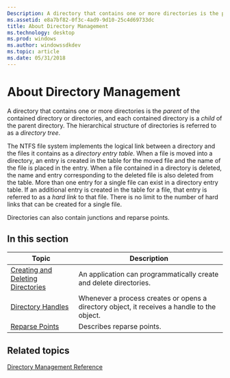 ```yaml
---
Description: A directory that contains one or more directories is the parent of the contained directory or directories, and each contained directory is a child of the parent directory. The hierarchical structure of directories is referred to as a directory tree.
ms.assetid: e8a7bf82-0f3c-4ad9-9d10-25c4d69733dc
title: About Directory Management
ms.technology: desktop
ms.prod: windows
ms.author: windowssdkdev
ms.topic: article
ms.date: 05/31/2018
---
```


# About Directory Management

A directory that contains one or more directories is the *parent* of the contained directory or directories, and each contained directory is a *child* of the parent directory. The hierarchical structure of directories is referred to as a *directory tree*.

The NTFS file system implements the logical link between a directory and the files it contains as a *directory entry table*. When a file is moved into a directory, an entry is created in the table for the moved file and the name of the file is placed in the entry. When a file contained in a directory is deleted, the name and entry corresponding to the deleted file is also deleted from the table. More than one entry for a single file can exist in a directory entry table. If an additional entry is created in the table for a file, that entry is referred to as a *hard link* to that file. There is no limit to the number of hard links that can be created for a single file.

Directories can also contain junctions and reparse points.

## In this section



| Topic                                                                                 | Description                                                                                            |
|---------------------------------------------------------------------------------------|--------------------------------------------------------------------------------------------------------|
| [Creating and Deleting Directories](creating-and-deleting-directories.md)<br/> | An application can programmatically create and delete directories.<br/>                          |
| [Directory Handles](obtaining-a-handle-to-a-directory.md)<br/>                 | Whenever a process creates or opens a directory object, it receives a handle to the object.<br/> |
| [Reparse Points](reparse-points.md)<br/>                                       | Describes reparse points.<br/>                                                                   |



 

## Related topics

<dl> <dt>

[Directory Management Reference](directory-management-reference.md)
</dt> </dl>

 

 




